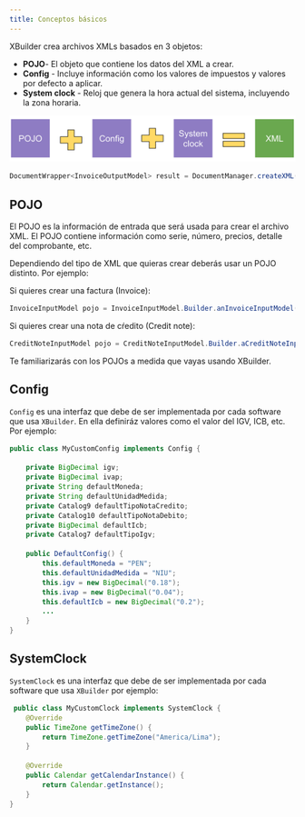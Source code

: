 ```yaml
---
title: Conceptos básicos
---
```


XBuilder crea archivos XMLs basados en 3 objetos:

- **POJO**- El objeto que contiene los datos del XML a crear.
- **Config** - Incluye información como los valores de impuestos y valores por defecto a aplicar.
- **System clock** - Reloj que genera la hora actual del sistema, incluyendo la zona horaria.

![img](../../static/img/concepts-equation.svg "XBuilder concept equation")

```java
DocumentWrapper<InvoiceOutputModel> result = DocumentManager.createXML(pojo, config, systemClock);
```

## POJO

El POJO es la información de entrada que será usada para crear el archivo XML. El POJO contiene información como serie, número, precios, detalle del comprobante, etc.

Dependiendo del tipo de XML que quieras crear deberás usar un POJO distinto. Por ejemplo:

Si quieres crear una factura (Invoice):

```java
InvoiceInputModel pojo = InvoiceInputModel.Builder.anInvoiceInputModel().build();
```

Si quieres crear una nota de cŕedito (Credit note):

```java
CreditNoteInputModel pojo = CreditNoteInputModel.Builder.aCreditNoteInputModel()
```

Te familiarizarás con los POJOs a medida que vayas usando XBuilder.

## Config

`Config` es una interfaz que debe de ser implementada por cada software que usa `XBuilder`. En ella definiráz valores como el valor del IGV, ICB, etc. Por ejemplo:

```java
public class MyCustomConfig implements Config {

    private BigDecimal igv;
    private BigDecimal ivap;
    private String defaultMoneda;
    private String defaultUnidadMedida;
    private Catalog9 defaultTipoNotaCredito;
    private Catalog10 defaultTipoNotaDebito;
    private BigDecimal defaultIcb;
    private Catalog7 defaultTipoIgv;

    public DefaultConfig() {
        this.defaultMoneda = "PEN";
        this.defaultUnidadMedida = "NIU";
        this.igv = new BigDecimal("0.18");
        this.ivap = new BigDecimal("0.04");
        this.defaultIcb = new BigDecimal("0.2");
        ...
    }
}
```

## SystemClock

`SystemClock` es una interfaz que debe de ser implementada por cada software que usa `XBuilder` por ejemplo:

```java
 public class MyCustomClock implements SystemClock {
    @Override
    public TimeZone getTimeZone() {
        return TimeZone.getTimeZone("America/Lima");
    }

    @Override
    public Calendar getCalendarInstance() {
        return Calendar.getInstance();
    }
}
```
